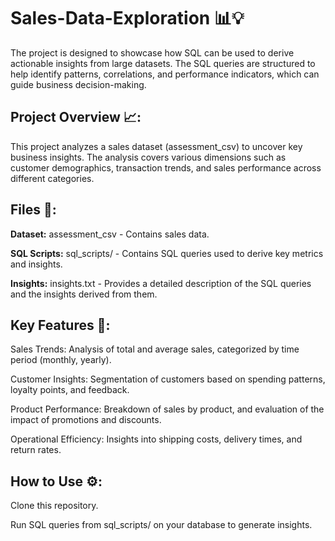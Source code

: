 # **Sales-Data-Exploration 📊💡**

The project is designed to showcase how SQL can be used to derive actionable insights from large datasets. The SQL queries are structured to help identify patterns, correlations, and performance indicators, which can guide business decision-making.


## **Project Overview 📈:**

This project analyzes a sales dataset (assessment_csv) to uncover key business insights. The analysis covers various dimensions such as customer demographics, transaction trends, and sales performance across different categories.


## **Files 📂:**

**Dataset:** assessment_csv - Contains sales data.

**SQL Scripts:** sql_scripts/ - Contains SQL queries used to derive key metrics and insights.

**Insights:** insights.txt - Provides a detailed description of the SQL queries and the insights derived from them.



## **Key Features 🔑:**

Sales Trends: Analysis of total and average sales, categorized by time period (monthly, yearly).

Customer Insights: Segmentation of customers based on spending patterns, loyalty points, and feedback.

Product Performance: Breakdown of sales by product, and evaluation of the impact of promotions and discounts.

Operational Efficiency: Insights into shipping costs, delivery times, and return rates.


## **How to Use ⚙️:**

Clone this repository.

Run SQL queries from sql_scripts/ on your database to generate insights.
